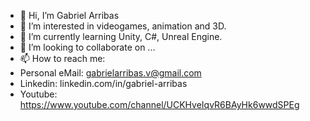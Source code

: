 - 👋 Hi, I’m Gabriel Arribas
- 👀 I’m interested in videogames, animation and 3D.
- 🌱 I’m currently learning Unity, C#, Unreal Engine.
- 💞️ I’m looking to collaborate on ...
- 📫 How to reach me: 
- Personal eMail: gabrielarribas.v@gmail.com
- Linkedin: linkedin.com/in/gabriel-arribas
- Youtube: https://www.youtube.com/channel/UCKHveIqvR6BAyHk6wwdSPEg

<!---
Norte15/Norte15 is a ✨ special ✨ repository because its `README.md` (this file) appears on your GitHub profile.
You can click the Preview link to take a look at your changes.
--->
